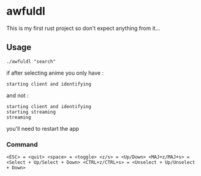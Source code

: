 # awfuldl

This is my first rust project so don't expect anything from it...

## Usage

`./awfuldl "search"`

if after selecting anime you only have : 
```
starting client and identifying
``` 
and not :
```
starting client and identifying
starting streaming
streaming
```


you'll need to restart the app
### Command
`<ESC> = <quit> <space> = <toggle> <z/s> = <Up/Down> <MAJ+z/MAJ+s> = <Select + Up/Select + Down> <CTRL+z/CTRL+s> = <Unselect + Up/Unselect + Down>`
